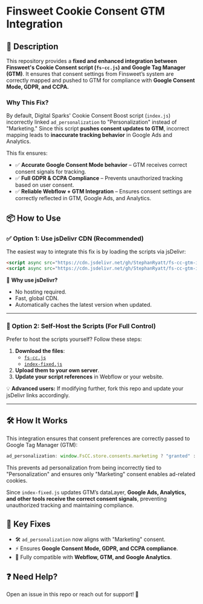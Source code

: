 # Finsweet Cookie Consent GTM Integration

## 📝 Description

This repository provides a **fixed and enhanced integration between Finsweet's Cookie Consent script (****`fs-cc.js`****) and Google Tag Manager (GTM)**. It ensures that consent settings from Finsweet’s system are correctly mapped and pushed to GTM for compliance with **Google Consent Mode, GDPR, and CCPA.**

### Why This Fix?

By default, Digital Sparks' Cookie Consent Boost script (`index.js`) incorrectly linked `ad_personalization` to "Personalization" instead of "Marketing." Since this script **pushes consent updates to GTM**, incorrect mapping leads to **inaccurate tracking behavior** in Google Ads and Analytics.

This fix ensures:

- ✅ **Accurate Google Consent Mode behavior** – GTM receives correct consent signals for tracking.
- ✅ **Full GDPR & CCPA Compliance** – Prevents unauthorized tracking based on user consent.
- ✅ **Reliable Webflow + GTM Integration** – Ensures consent settings are correctly reflected in GTM, Google Ads, and Analytics.

## 📦 How to Use

### **✅ Option 1: Use jsDelivr CDN (Recommended)**

The easiest way to integrate this fix is by loading the scripts via jsDelivr:

```html
<script async src="https://cdn.jsdelivr.net/gh/StephanRyatt/fs-cc-gtm-integration/fs-cc-fixed.js" fs-cc-mode="opt-in"></script>
<script async src="https://cdn.jsdelivr.net/gh/StephanRyatt/fs-cc-gtm-integration/index-fixed.js"></script>
```

🚀 **Why use jsDelivr?**

- No hosting required.
- Fast, global CDN.
- Automatically caches the latest version when updated.

---

### **🔄 Option 2: Self-Host the Scripts (For Full Control)**

Prefer to host the scripts yourself? Follow these steps:

1. **Download the files**:
   - [`fs-cc.js`](https://github.com/StephanRyatt/fs-cc-gtm-integration/blob/main/src/fs-cc.js)
   - [`index-fixed.js`](https://github.com/StephanRyatt/fs-cc-gtm-integration/blob/main/src/index-fixed.js)
2. **Upload them to your own server**.
3. **Update your script references** in Webflow or your website.

💡 **Advanced users:** If modifying further, fork this repo and update your jsDelivr links accordingly.

---

## 🛠 How It Works

This integration ensures that consent preferences are correctly passed to Google Tag Manager (GTM):

```javascript
ad_personalization: window.FsCC.store.consents.marketing ? "granted" : "denied",
```

This prevents ad personalization from being incorrectly tied to "Personalization" and ensures only "Marketing" consent enables ad-related cookies.

Since `index-fixed.js` updates GTM’s dataLayer, **Google Ads, Analytics, and other tools receive the correct consent signals**, preventing unauthorized tracking and maintaining compliance.

## 📌 Key Fixes

- 🛠 `ad_personalization` now aligns with "Marketing" consent.
- ⚡ Ensures **Google Consent Mode, GDPR, and CCPA compliance**.
- 🔄 Fully compatible with **Webflow, GTM, and Google Analytics**.

## ❓ Need Help?

Open an issue in this repo or reach out for support! 🚀

